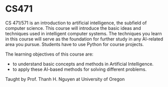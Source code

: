 # CS471

CS 471/571 is an introduction to artificial intelligence, the subfield of computer science. This course will introduce the basic ideas and techniques used in intelligent computer systems. The techniques you learn in this course will serve as the foundation for further study in any AI-related area you pursue. Students have to use Python for course projects.

The learning objectives of this course are:
  - to understand basic concepts and methods in Artificial Intelligence.
  - to apply these AI-based methods for solving different problems.

Taught by Prof. Thanh H. Nguyen at University of Oregon
